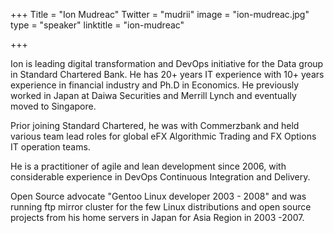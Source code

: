 +++
Title = "Ion Mudreac"
Twitter = "mudrii"
image = "ion-mudreac.jpg"
type = "speaker"
linktitle = "ion-mudreac"

+++

Ion is leading digital transformation and DevOps initiative for the Data group in Standard Chartered Bank. He has 20+ years IT experience with 10+ years experience in financial industry and Ph.D in Economics. He previously worked in Japan at Daiwa Securities and Merrill Lynch and eventually moved to Singapore.

Prior joining Standard Chartered, he was with Commerzbank and held various team lead roles for global eFX Algorithmic Trading and FX Options IT operation teams.

He is a practitioner of agile and lean development since 2006, with considerable experience in DevOps Continuous  Integration and Delivery.

Open Source advocate "Gentoo Linux developer 2003 - 2008" and was running ftp mirror cluster for the few Linux distributions and open source projects from his home servers in Japan for Asia Region in 2003 -2007.
